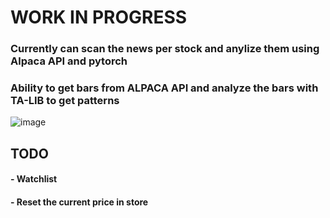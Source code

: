 # WORK IN PROGRESS

### Currently can scan the news per stock and anylize them using Alpaca API and pytorch
### Ability to get bars from ALPACA API and analyze the bars with TA-LIB to get patterns
![image](https://github.com/Rezident16/StockAlert/assets/137537436/94a2544c-26cc-4c0f-830a-c6ab35936eb1)



## TODO

#### - Watchlist
#### - Reset the current price in store



